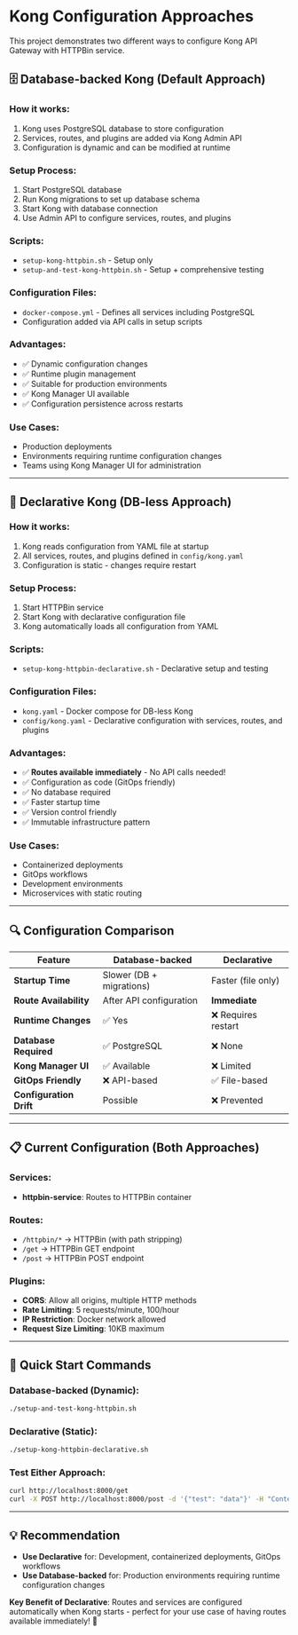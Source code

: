 # Kong Configuration Approaches

This project demonstrates two different ways to configure Kong API Gateway with HTTPBin service.

## 🗄️ Database-backed Kong (Default Approach)

### How it works:
1. Kong uses PostgreSQL database to store configuration
2. Services, routes, and plugins are added via Kong Admin API
3. Configuration is dynamic and can be modified at runtime

### Setup Process:
1. Start PostgreSQL database
2. Run Kong migrations to set up database schema
3. Start Kong with database connection
4. Use Admin API to configure services, routes, and plugins

### Scripts:
- `setup-kong-httpbin.sh` - Setup only
- `setup-and-test-kong-httpbin.sh` - Setup + comprehensive testing

### Configuration Files:
- `docker-compose.yml` - Defines all services including PostgreSQL
- Configuration added via API calls in setup scripts

### Advantages:
- ✅ Dynamic configuration changes
- ✅ Runtime plugin management
- ✅ Suitable for production environments
- ✅ Kong Manager UI available
- ✅ Configuration persistence across restarts

### Use Cases:
- Production deployments
- Environments requiring runtime configuration changes
- Teams using Kong Manager UI for administration

---

## 📄 Declarative Kong (DB-less Approach)

### How it works:
1. Kong reads configuration from YAML file at startup
2. All services, routes, and plugins defined in `config/kong.yaml`
3. Configuration is static - changes require restart

### Setup Process:
1. Start HTTPBin service
2. Start Kong with declarative configuration file
3. Kong automatically loads all configuration from YAML

### Scripts:
- `setup-kong-httpbin-declarative.sh` - Declarative setup and testing

### Configuration Files:
- `kong.yaml` - Docker compose for DB-less Kong
- `config/kong.yaml` - Declarative configuration with services, routes, and plugins

### Advantages:
- ✅ **Routes available immediately** - No API calls needed!
- ✅ Configuration as code (GitOps friendly)
- ✅ No database required
- ✅ Faster startup time
- ✅ Version control friendly
- ✅ Immutable infrastructure pattern

### Use Cases:
- Containerized deployments
- GitOps workflows
- Development environments
- Microservices with static routing

---

## 🔍 Configuration Comparison

| Feature | Database-backed | Declarative |
|---------|----------------|-------------|
| **Startup Time** | Slower (DB + migrations) | Faster (file only) |
| **Route Availability** | After API configuration | **Immediate** |
| **Runtime Changes** | ✅ Yes | ❌ Requires restart |
| **Database Required** | ✅ PostgreSQL | ❌ None |
| **Kong Manager UI** | ✅ Available | ❌ Limited |
| **GitOps Friendly** | ❌ API-based | ✅ File-based |
| **Configuration Drift** | Possible | ❌ Prevented |

---

## 📋 Current Configuration (Both Approaches)

### Services:
- **httpbin-service**: Routes to HTTPBin container

### Routes:
- `/httpbin/*` → HTTPBin (with path stripping)
- `/get` → HTTPBin GET endpoint
- `/post` → HTTPBin POST endpoint

### Plugins:
- **CORS**: Allow all origins, multiple HTTP methods
- **Rate Limiting**: 5 requests/minute, 100/hour
- **IP Restriction**: Docker network allowed
- **Request Size Limiting**: 10KB maximum

---

## 🚀 Quick Start Commands

### Database-backed (Dynamic):
```bash
./setup-and-test-kong-httpbin.sh
```

### Declarative (Static):
```bash
./setup-kong-httpbin-declarative.sh
```

### Test Either Approach:
```bash
curl http://localhost:8000/get
curl -X POST http://localhost:8000/post -d '{"test": "data"}' -H "Content-Type: application/json"
```

---

## 💡 Recommendation

- **Use Declarative** for: Development, containerized deployments, GitOps workflows
- **Use Database-backed** for: Production environments requiring runtime configuration changes

**Key Benefit of Declarative**: Routes and services are configured automatically when Kong starts - perfect for your use case of having routes available immediately! 🎯
